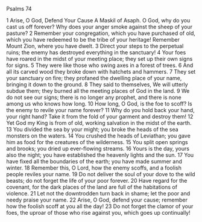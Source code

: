 Psalms 74

1	Arise, O God, Defend Your Cause A Maskil of Asaph. O God, why do you cast us off forever? Why does your anger smoke against the sheep of your pasture?
2	Remember your congregation, which you have purchased of old, which you have redeemed to be the tribe of your heritage! Remember Mount Zion, where you have dwelt.
3	Direct your steps to the perpetual ruins; the enemy has destroyed everything in the sanctuary!
4	Your foes have roared in the midst of your meeting place; they set up their own signs for signs.
5	They were like those who swing axes in a forest of trees.
6	And all its carved wood they broke down with hatchets and hammers.
7	They set your sanctuary on fire; they profaned the dwelling place of your name, bringing it down to the ground.
8	They said to themselves, We will utterly subdue them; they burned all the meeting places of God in the land.
9	We do not see our signs; there is no longer any prophet, and there is none among us who knows how long.
10	How long, O God, is the foe to scoff? Is the enemy to revile your name forever?
11	Why do you hold back your hand, your right hand? Take it from the fold of your garment and destroy them!
12	Yet God my King is from of old, working salvation in the midst of the earth.
13	You divided the sea by your might; you broke the heads of the sea monsters on the waters.
14	You crushed the heads of Leviathan; you gave him as food for the creatures of the wilderness.
15	You split open springs and brooks; you dried up ever-flowing streams.
16	Yours is the day, yours also the night; you have established the heavenly lights and the sun.
17	You have fixed all the boundaries of the earth; you have made summer and winter.
18	Remember this, O Lord, how the enemy scoffs, and a foolish people reviles your name.
19	Do not deliver the soul of your dove to the wild beasts; do not forget the life of your poor forever.
20	Have regard for the covenant, for the dark places of the land are full of the habitations of violence.
21	Let not the downtrodden turn back in shame; let the poor and needy praise your name.
22	Arise, O God, defend your cause; remember how the foolish scoff at you all the day!
23	Do not forget the clamor of your foes, the uproar of those who rise against you, which goes up continually!

